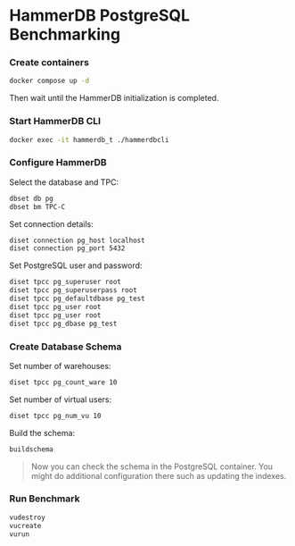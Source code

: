 
# HammerDB PostgreSQL Benchmarking

### Create containers
```bash
docker compose up -d
```

Then wait until the HammerDB initialization is completed.

### Start HammerDB CLI
```bash
docker exec -it hammerdb_t ./hammerdbcli
```

### Configure HammerDB

Select the database and TPC:
```bash
dbset db pg
dbset bm TPC-C
```

Set connection details:
```bash
diset connection pg_host localhost
diset connection pg_port 5432
```

Set PostgreSQL user and password:
```bash
diset tpcc pg_superuser root
diset tpcc pg_superuserpass root
diset tpcc pg_defaultdbase pg_test
diset tpcc pg_user root
diset tpcc pg_user root
diset tpcc pg_dbase pg_test
```

### Create Database Schema

Set number of warehouses:
```bash
diset tpcc pg_count_ware 10
```

Set number of virtual users:
```bash
diset tpcc pg_num_vu 10
```

Build the schema:
```bash
buildschema
```

> Now you can check the schema in the PostgreSQL container. You might do additional configuration there such as updating the indexes.

### Run Benchmark

```bash
vudestroy
vucreate
vurun
```